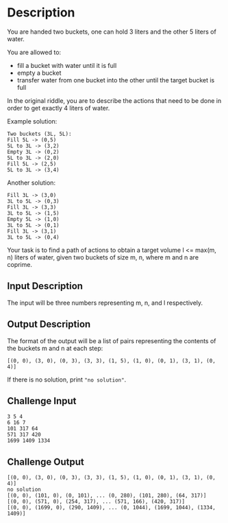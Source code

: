 # Description

You are handed two buckets, one can hold 3 liters and the other 5 liters of water.

You are allowed to:
* fill a bucket with water until it is full
* empty a bucket
* transfer water from one bucket into the other until the target bucket is full

In the original riddle, you are to describe the actions that need to be done in order to get exactly 4 liters of water.

Example solution:
```
Two buckets (3L, 5L):
Fill 5L -> (0,5)
5L to 3L -> (3,2)
Empty 3L -> (0,2)
5L to 3L -> (2,0)
Fill 5L -> (2,5)
5L to 3L -> (3,4)
```
Another solution:
```
Fill 3L -> (3,0)
3L to 5L -> (0,3)
Fill 3L -> (3,3)
3L to 5L -> (1,5)
Empty 5L -> (1,0)
3L to 5L -> (0,1)
Fill 3L -> (3,1)
3L to 5L -> (0,4)
```
Your task is to find a path of actions to obtain a target volume l <= max(m, n) liters of water, given two buckets of size m, n, where m and n are coprime.

## Input Description

The input will be three numbers representing m, n, and l respectively.
## Output Description

The format of the output will be a list of pairs representing the contents of the buckets m and n at each step:

`[(0, 0), (3, 0), (0, 3), (3, 3), (1, 5), (1, 0), (0, 1), (3, 1), (0, 4)]`

If there is no solution, print `"no solution"`.

## Challenge Input
```
3 5 4
6 16 7
101 317 64
571 317 420
1699 1409 1334
```

## Challenge Output
```
[(0, 0), (3, 0), (0, 3), (3, 3), (1, 5), (1, 0), (0, 1), (3, 1), (0, 4)]
no solution
[(0, 0), (101, 0), (0, 101), ... (0, 280), (101, 280), (64, 317)]
[(0, 0), (571, 0), (254, 317), ... (571, 166), (420, 317)]
[(0, 0), (1699, 0), (290, 1409), ... (0, 1044), (1699, 1044), (1334, 1409)]
```